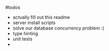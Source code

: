 #todos
* actually fill out this readme
* server install scripts
* solve our database concurrency problem :(
* type hinting
* unit tests
*
